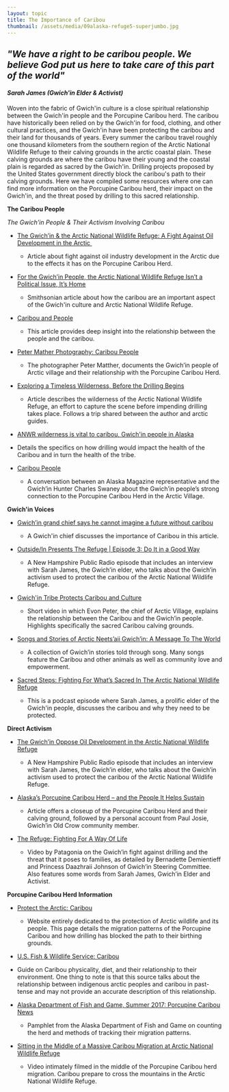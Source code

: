 ```yaml
---
layout: topic
title: The Importance of Caribou
thumbnail: /assets/media/09alaska-refuge5-superjumbo.jpg
---
```

## *"We have a right to be caribou people. We believe God put us here to take care of this part of the world"*

#### *Sarah James (Gwich'in Elder & Activist)*

Woven into the fabric of Gwich'in culture is a close spiritual relationship between the Gwich'in people and the Porcupine Caribou herd. The caribou have historically been 
relied on by the Gwich'in for food, clothing, and other cultural practices, and the Gwich'in have been protecting the caribou and their land for thousands of years. Every summer the caribou travel roughly one thousand kilometers from the southern region of the Arctic National Wildlife Refuge to their calving grounds in the arctic coastal plain. These calving grounds are where the caribou have their young and the coastal plain is regarded as sacred by the Gwich'in. Drilling projects proposed by the United States government directly block the caribou's path to their calving grounds. Here we have compiled some resources where one can find more information on the Porcupine Caribou herd, their impact on the Gwich'in, and the threat posed by drilling to this sacred relationship.

**The Caribou People** 

*The Gwich’in People & Their Activism Involving Caribou*

* [The Gwich’in & the Arctic National Wildlife Refuge: A Fight Against Oil Development in the Arctic ](https://storymaps.arcgis.com/stories/c51710fa8124456283fabecb3cc9c4c5)​​[](https://www.smithsonianmag.com/science/gwichin-people-arctic-national-wildlife-refuge-180979001/)

  * Article about fight against oil industry development in the Arctic due to the effects it has on the Porcupine Caribou Herd.
* [For the Gwich’in People, the Arctic National Wildlife Refuge Isn’t a Political Issue, It’s Home](https://www.smithsonianmag.com/science/gwichin-people-arctic-national-wildlife-refuge-180979001/)

  * Smithsonian article about how the caribou are an important aspect of the Gwich'in culture and Arctic National Wildlife Refuge.
* [Caribou and People](https://www.nps.gov/gaar/learn/historyculture/caribou-and-people.htm)

  * This article provides deep insight into the relationship between the people and the caribou.
* [Peter Mather Photography: Caribou People](https://www.petermather.com/Caribou-People-1/)

  * The photographer Peter Matther, documents the Gwich’in people of Arctic village and their relationship with the Porcupine Caribou Herd.[](https://www.nytimes.com/2019/09/09/travel/alaska-arctic-national-wildlife-refuge.html)[](https://alaskamagazine.com/authentic-alaska/culture/caribou-people/)
* [Exploring a Timeless Wilderness, Before the Drilling Begins](https://www.nytimes.com/2019/09/09/travel/alaska-arctic-national-wildlife-refuge.html) 

  * <!--StartFragment-->

    Article describes the wilderness of the Arctic National Wildlife Refuge, an effort to capture the scene before impending drilling takes place. Follows a trip shared between the author and arctic guides.

    <!--EndFragment-->
* [ANWR wilderness is vital to caribou, Gwich'in people in Alaska](https://www.adn.com/commentary/article/anwr-wilderness-vital-caribou-gwichin-people-alaska/2015/03/13/)

<!--EndFragment--><!--StartFragment-->

* Details the specifics on how drilling would impact the health of the Caribou and in turn the health of the tribe.

  <!--EndFragment-->
* [Caribou People](https://alaskamagazine.com/authentic-alaska/culture/caribou-people/)

  * <!--StartFragment-->

    A conversation between an Alaska Magazine representative and the Gwich’in Hunter Charles Swaney about the Gwich’in people’s strong connection to the Porcupine Caribou Herd in the Arctic Village.

    <!--EndFragment-->

**Gwich'in Voices**

<!--StartFragment-->

* [Gwich’in grand chief says he cannot imagine a future without caribou](https://cklbradio.com/2020/10/05/gwichin-grand-chief-says-he-cannot-imagine-a-future-without-caribou/)

  * A Gwich'in chief discusses the importance of Caribou in this article.
* [Outside/In Presents The Refuge | Episode 3: Do It in a Good Way](https://www.nhpr.org/environment/2020-08-22/outside-in-presents-the-refuge-episode-3-do-it-in-a-good-way)

  * <!--StartFragment-->

    A New Hampshire Public Radio episode that includes an interview with Sarah James, the Gwich’in elder, who talks about the Gwich’in activism used to protect the caribou of the Arctic National Wildlife Refuge.

    <!--EndFragment-->
* [Gwich'in Tribe Protects Caribou and Culture](https://whyy.pbslearningmedia.org/resource/ean08.sci.life.eco.gwichin/gwichin-tribe-protects-caribou-and-culture/)

  * <!--StartFragment-->

    Short video in which Evon Peter, the chief of Arctic Village, explains the relationship between the Caribou and the Gwich’in people. Highlights specifically the sacred Caribou calving grounds.

    <!--EndFragment-->
* [Songs and Stories of Arctic Neets’aii Gwich’in: A Message To The World](https://www.youtube.com/playlist?list=OLAK5uy_kARXYB7tpv-6uWvBK0x_m9DjC2tjVHv3I)

  * <!--StartFragment-->

    A collection of Gwich’in stories told through song. Many songs feature the Caribou and other animals as well as community love and empowerment.

    <!--EndFragment-->
* [Sacred Steps: Fighting For What’s Sacred In The Arctic National Wildlife Refuge](https://www.kalw.org/show/crosscurrents/2020-09-23/fighting-for-whats-sacred-in-the-arctic-national-wildlife-refuge)

  * <!--StartFragment-->

    This is a podcast episode where Sarah James, a prolific elder of the Gwich'in people, discusses the caribou and why they need to be protected.

    <!--EndFragment-->

**Direct Activism**

* [The Gwich’in Oppose Oil Development in the Arctic National Wildlife Refuge](https://www.youtube.com/watch?v=aG3N8kIxaro&t=138s) [](https://www.youtube.com/watch?v=A4DH5cK37Y8)

  * <!--StartFragment-->

    A New Hampshire Public Radio episode that includes an interview with Sarah James, the Gwich’in elder, who talks about the Gwich’in activism used to protect the caribou of the Arctic National Wildlife Refuge.

    <!--EndFragment-->
* [Alaska’s Porcupine Caribou Herd – and the People It Helps Sustain](https://deeply.thenewhumanitarian.org/arctic/articles/2017/06/09/alaskas-porcupine-caribou-herd-and-the-people-it-helps-sustain)

  * <!--StartFragment-->

    Article offers a closeup of the Porcupine Caribou Herd and their calving ground, followed by a personal account from Paul Josie, Gwich’in Old Crow community member.

    <!--EndFragment-->
* [The Refuge: Fighting For A Way Of Life](https://www.youtube.com/watch?v=A4DH5cK37Y8) 

  * <!--StartFragment-->

    Video by Patagonia on the Gwich’in fight against drilling and the threat that it poses to families, as detailed by Bernadette Demientieff and Princess Daazhraii Johnson of Gwich’in Steering Committee. Also features some words from Sarah James, Gwich’in Elder and Activist.

    <!--EndFragment-->

**Porcupine Caribou Herd Information**

<!--StartFragment-->

* [Protect the Arctic: Caribou](https://www.protectthearctic.org/caribou-wildlife)

  * <!--StartFragment-->

    Website entirely dedicated to the protection of Arctic wildlife and its people. This page details the migration patterns of the Porcupine Caribou and how drilling has blocked the path to their birthing grounds.

    <!--EndFragment--> 
*   [U.S. Fish & Wildlife Service: Caribou](https://digitalcommons.unl.edu/cgi/viewcontent.cgi?referer=https://www.google.com/&httpsredir=1&article=1167&context=usfwspubs)

  * <!--StartFragment-->

    Guide on Caribou physicality, diet, and their relationship to their environment. One thing to note is that this source talks about the relationship between indigenous arctic peoples and caribou in past-tense and may not provide an accurate description of this relationship.

    <!--EndFragment-->
* [Alaska Department of Fish and Game, Summer 2017: Porcupine Caribou News](https://www.adfg.alaska.gov/static/home/library/pdfs/wildlife/porcupine_caribou_news/porcupine_caribou_news_summer_2017.pdf)

  * <!--StartFragment-->

    Pamphlet from the Alaska Department of Fish and Game on counting the herd and methods of tracking their migration patterns.

    <!--EndFragment-->
* [Sitting in the Middle of a Massive Caribou Migration at Arctic National Wildlife Refuge](https://youtu.be/BcnbFAD5Kc0)

  * <!--StartFragment-->

    Video intimately filmed in the middle of the Porcupine Caribou herd migration. Caribou prepare to cross the mountains in the Arctic National Wildlife Refuge.

    <!--EndFragment-->

<!--EndFragment-->